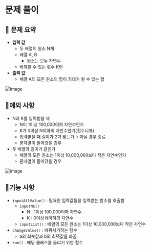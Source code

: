 # 문제 풀이

## 🔆 문제 요약

- **입력 값**
    - 두 배열의 원소 N개
    - 배열 A, B
        - 원소는 모두 자연수
    - 바꿔칠 수 있는 횟수 K번
- **출력 값**
    - 배열 A의 모든 원소의 합이 최대가 될 수 있는 합

![image](https://s3-us-west-2.amazonaws.com/secure.notion-static.com/bd1bf17a-7379-4841-bead-dc8be888737a/Untitled.png)

## 🔆예외 사항

- N과 K를 입력받을 때
    - N이 1이상 100,000이하 자연수인가
    - K가 0이상 N이하의 자연수인가(횟수니까)
    - 입력받을 때 길이가 2가 맞는가→ 아닐 경우 종료
    - 문자열이 들어갓을 경우
- 두 배열의 길이가 같은가
    - 배열의 모든 원소는 1이상 10,000,000보다 작은 자연수인가
    - 문자열이 들어갔을 경우

![image](https://s3-us-west-2.amazonaws.com/secure.notion-static.com/20be3922-2f2f-4f44-a180-c18f729ab0b7/Untitled.png)

## 🔆기능 사항

- `inputAllValue()` : 필요한 입력값들을 입력받는 함수를 호출함
    - `inputNK()`
        - N : 1이상 100,000이하 자연수
        - K : 0이상 N이하의 자연수
    - `inputList()` : 배열의 모든 원소는 1이상 10,000,000보다 작은 자연수
- `changeValue()` : 바꿔치기하는 함수
    - a의 최솟값과 b의 최댓값을 바꿈
- `run()` : 해당 클래스를 돌리기 위한 함수

